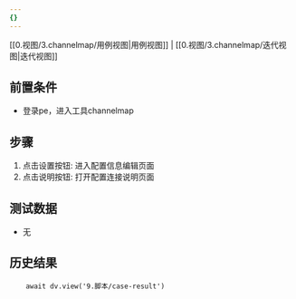 ```yaml
---
{}
---
```


[[0.视图/3.channelmap/用例视图|用例视图]] | [[0.视图/3.channelmap/迭代视图|迭代视图]]

## 前置条件

- 登录pe，进入工具channelmap

## 步骤

1. 点击设置按钮: 进入配置信息编辑页面
2. 点击说明按钮: 打开配置连接说明页面

## 测试数据

- 无

## 历史结果

```dataviewjs
    await dv.view('9.脚本/case-result')
```
